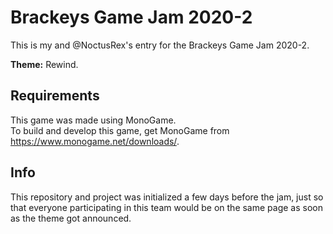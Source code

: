 # Brackeys Game Jam 2020-2

This is my and @NoctusRex's entry for the Brackeys Game Jam 2020-2.

**Theme:** Rewind.

## Requirements

This game was made using MonoGame.<br/>
To build and develop this game, get MonoGame from https://www.monogame.net/downloads/.

## Info

This repository and project was initialized a few days before the jam, just so that everyone participating in this team would be on the same page as soon as the theme got announced.
